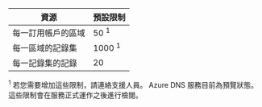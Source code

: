 
| 資源  | 預設限制 
--- | ---
| 每一訂用帳戶的區域 | 50 <sup>1</sup>
| 每一區域的記錄集| 1000 <sup>1</sup>
| 每一記錄集的記錄| 20

<sup>1</sup> 若您需要增加這些限制，請連絡支援人員。
Azure DNS 服務目前為預覽狀態。  這些限制會在服務正式運作之後進行檢閱。
